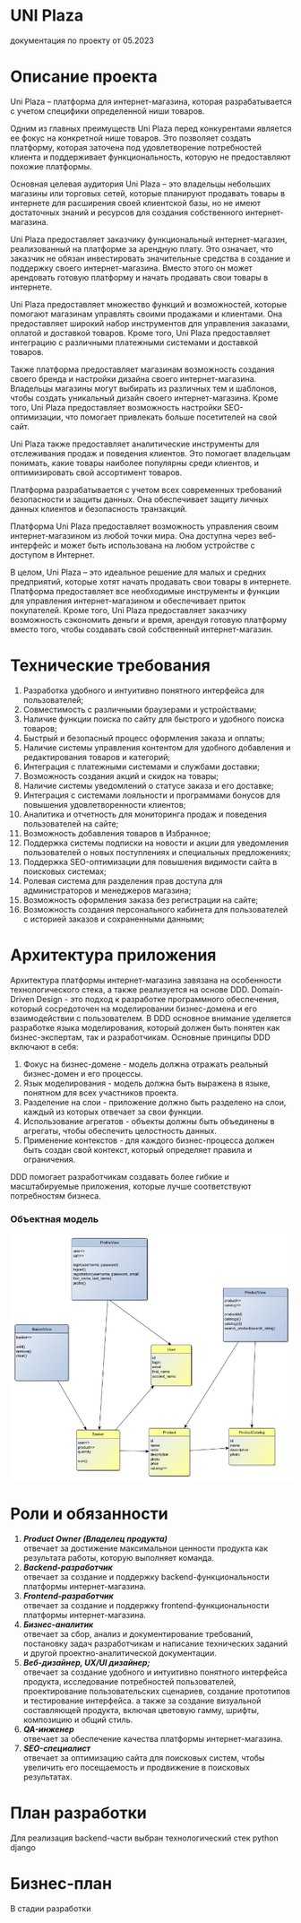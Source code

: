 # UNI Plaza

документация по проекту от 05.2023

# Описание проекта

Uni Plaza – платформа для интернет-магазина, которая разрабатывается с учетом специфики определенной ниши товаров.

Одним из главных преимуществ Uni Plaza перед конкурентами является ее фокус на конкретной нише товаров. Это позволяет создать платформу, которая заточена под удовлетворение потребностей клиента и поддерживает функциональность, которую не предоставляют похожие платформы.

Основная целевая аудитория Uni Plaza – это владельцы небольших магазины или торговых сетей, которые планируют продавать товары в интернете для расширения своей клиентской базы, но не имеют достаточных знаний и ресурсов для создания собственного интернет-магазина.

Uni Plaza предоставляет заказчику функциональный интернет-магазин, реализованный на платформе за арендную плату. Это означает, что заказчик не обязан инвестировать значительные средства в создание и поддержку своего интернет-магазина. Вместо этого он может арендовать готовую платформу и начать продавать свои товары в интернете.

Uni Plaza предоставляет множество функций и возможностей, которые помогают магазинам управлять своими продажами и клиентами. Она предоставляет широкий набор инструментов для управления заказами, оплатой и доставкой товаров. Кроме того, Uni Plaza предоставляет интеграцию с различными платежными системами и доставкой товаров.

Также платформа  предоставляет магазинам возможность создания своего бренда и настройки дизайна своего интернет-магазина. Владельцы магазины могут выбирать из различных тем и шаблонов, чтобы создать уникальный дизайн своего интернет-магазина. Кроме того, Uni Plaza предоставляет возможность настройки SEO-оптимизации, что помогает привлекать больше посетителей на свой сайт.

Uni Plaza также предоставляет аналитические инструменты для отслеживания продаж и поведения клиентов. Это помогает владельцам понимать, какие товары наиболее популярны среди клиентов, и оптимизировать свой ассортимент товаров.

Платформа  разрабатывается с учетом всех современных требований безопасности и защиты данных. Она обеспечивает защиту личных данных клиентов и безопасность транзакций.

Платформа Uni Plaza предоставляет возможность управления своим интернет-магазином из любой точки мира. Она доступна через веб-интерфейс и может быть использована на любом устройстве с доступом в Интернет.

В целом, Uni Plaza – это идеальное решение для малых и средних предприятий, которые хотят начать продавать свои товары в интернете. Платформа предоставляет все необходимые инструменты и функции для управления интернет-магазином и обеспечивает приток  покупателей. Кроме того, Uni Plaza предоставляет заказчику возможность сэкономить деньги и время, арендуя готовую платформу вместо того, чтобы создавать свой собственный интернет-магазин.



# Технические требования
1. Разработка удобного и интуитивно понятного интерфейса для пользователей;
2. Совместимость с различными браузерами и устройствами;
3. Наличие функции поиска по сайту для быстрого и удобного поиска товаров;
4. Быстрый и безопасный процесс оформления заказа и оплаты; 
5. Наличие системы управления контентом для удобного добавления и редактирования товаров и категорий;
6. Интеграция с платежными системами и службами доставки;
7. Возможность создания акций и скидок на товары;
8. Наличие системы уведомлений о статусе заказа и его доставке;
9. Интеграция с системами лояльности и программами бонусов для повышения удовлетворенности клиентов; 
10. Аналитика и отчетность для мониторинга продаж и поведения пользователей на сайте;
11. Возможность добавления товаров в Избранное;
12. Поддержка системы подписки на новости и акции для уведомления пользователей о новых поступлениях и специальных предложениях; 
13. Поддержка SEO-оптимизации для повышения видимости сайта в поисковых системах; 
14. Ролевая система для разделения прав доступа для администраторов и менеджеров магазина;
15. Возможность оформления заказа без регистрации на сайте; 
16. Возможность создания персонального кабинета для пользователей с историей заказов и сохраненными данными;



# Архитектура приложения
Архитектура платформы интернет-магазина завязана на особенности технологического стека, а также реализуется на основе 
DDD. Domain-Driven Design - это подход к разработке программного обеспечения, который сосредоточен на моделировании 
бизнес-домена и его взаимодействии с пользователем. В DDD основное внимание уделяется разработке языка моделирования, 
который должен быть понятен как бизнес-экспертам, так и разработчикам. Основные принципы DDD включают в себя:
1. Фокус на бизнес-домене - модель должна отражать реальный бизнес-домен и его процессы.
2. Язык моделирования - модель должна быть выражена в языке, понятном для всех участников проекта.
3. Разделение на слои - приложение должно быть разделено на слои, каждый из которых отвечает за свои функции.
4. Использование агрегатов - объекты должны быть объединены в агрегаты, чтобы обеспечить целостность данных.
5. Применение контекстов - для каждого бизнес-процесса должен быть создан свой контекст, который определяет правила 
и ограничения.

DDD помогает разработчикам создавать более гибкие и масштабируемые приложения, которые лучше соответствуют потребностям
бизнеса.

### Объектная модель
![](object_model.jpg)




# Роли и обязанности
1.	**_Product Owner (Владелец продукта)_** <br>
    отвечает за достижение максимальнои ценности продукта как результата работы, которую выполняет команда. 
2.	**_Backend-разработчик <br>_**
    отвечает за создание и поддержку backend-функциональности платформы интернет-магазина.
3.	**_Frontend-разработчик <br>_**
    отвечает за создание и поддержку frontend-функциональности платформы интернет-магазина.
4.	**_Бизнес-аналитик <br>_**
    отвечает за сбор, анализ и документирование требований, постановку задач разработчикам и написание технических заданий и другой проектно-аналитической документации. 
5.	**_Веб-дизайнер, UX/UI дизайнер; <br>_**
    отвечает за создание удобного и интуитивно понятного интерфейса продукта, исследование потребностей пользователей, проектирование пользовательских сценариев, создание прототипов и тестирование интерфейса.
	а также за создание визуальной составляющей продукта, включая цветовую гамму, шрифты, композицию и общий стиль.
6.	**_QA-инженер <br>_**
    отвечает за обеспечение качества платформы интернет-магазина.
7.	**_SEO-специалист <br>_**
    отвечает за оптимизацию сайта для поисковых систем, чтобы увеличить его посещаемость и продвижение в поисковых результатах.


# План разработки

Для реализация backend-части выбран технологический стек python django


# Бизнес-план

В стадии разработки
